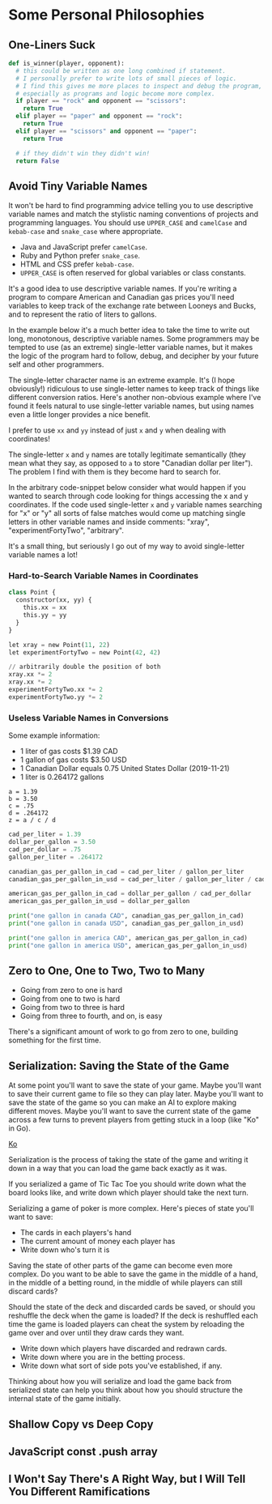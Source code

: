 # Some Personal Philosophies

## One-Liners Suck

```py
def is_winner(player, opponent):
  # this could be written as one long combined if statement.
  # I personally prefer to write lots of small pieces of logic.
  # I find this gives me more places to inspect and debug the program,
  # especially as programs and logic become more complex.
  if player == "rock" and opponent == "scissors":
    return True
  elif player == "paper" and opponent == "rock":
    return True
  elif player == "scissors" and opponent == "paper":
    return True

  # if they didn't win they didn't win!
  return False
```

## Avoid Tiny Variable Names
It won't be hard to find programming advice telling you to use descriptive
variable names and match the stylistic naming conventions of projects and
programming languages. You should use `UPPER_CASE` and `camelCase` and
`kebab-case` and `snake_case` where appropriate.

* Java and JavaScript prefer `camelCase`.
* Ruby and Python prefer `snake_case`.
* HTML and CSS prefer `kebab-case`.
* `UPPER_CASE` is often reserved for global variables or class constants.

It's a good idea to use descriptive variable names. If you're writing a program
to compare American and Canadian gas prices you'll need variables to keep track
of the exchange rate between Looneys and Bucks, and to represent the ratio of
liters to gallons.

In the example below it's a much better idea to take the time to write out
long, monotonous, descriptive variable names. Some programmers may be tempted
to use (as an extreme) single-letter variable names, but it makes the logic
of the program hard to follow, debug, and decipher by your future self and
other programmers.

The single-letter character name is an extreme example. It's (I hope
obviously!) ridiculous to use single-letter names to keep track of things like
different conversion ratios. Here's another non-obvious example where I've
found it feels natural to use single-letter variable names, but using names
even a little longer provides a nice benefit.

I prefer to use `xx` and `yy` instead of just `x` and `y` when dealing with
coordinates!

The single-letter `x` and `y` names are totally legitimate semantically (they
mean what they say, as opposed to `a` to store "Canadian dollar per liter").
The problem I find with them is they become hard to search for.

In the arbitrary code-snippet below consider what would happen if you wanted to
search through code looking for things accessing the x and y coordinates. If
the code used single-letter `x` and `y` variable names searching for "x" or "y"
all sorts of false matches would come up matching single letters in other
variable names and inside comments: "xray", "experimentFortyTwo", "arbitrary".

It's a small thing, but seriously I go out of my way to avoid single-letter
variable names a lot!

### Hard-to-Search Variable Names in Coordinates
```python
class Point {
  constructor(xx, yy) {
    this.xx = xx
    this.yy = yy
  }
}

let xray = new Point(11, 22)
let experimentFortyTwo = new Point(42, 42)

// arbitrarily double the position of both
xray.xx *= 2
xray.xx *= 2
experimentFortyTwo.xx *= 2
experimentFortyTwo.yy *= 2
```

### Useless Variable Names in Conversions
Some example information:

* 1 liter of gas costs $1.39 CAD
* 1 gallon of gas costs $3.50 USD
* 1 Canadian Dollar equals 0.75 United States Dollar (2019-11-21)
* 1 liter is 0.264172 gallons

```
a = 1.39
b = 3.50
c = .75
d = .264172
z = a / c / d
```

```python
cad_per_liter = 1.39
dollar_per_gallon = 3.50
cad_per_dollar = .75
gallon_per_liter = .264172

canadian_gas_per_gallon_in_cad = cad_per_liter / gallon_per_liter
canadian_gas_per_gallon_in_usd = cad_per_liter / gallon_per_liter / cad_per_dollar

american_gas_per_gallon_in_cad = dollar_per_gallon / cad_per_dollar
american_gas_per_gallon_in_usd = dollar_per_gallon

print("one gallon in canada CAD", canadian_gas_per_gallon_in_cad)
print("one gallon in canada USD", canadian_gas_per_gallon_in_usd)

print("one gallon in america CAD", american_gas_per_gallon_in_cad)
print("one gallon in america USD", american_gas_per_gallon_in_usd)
```

## Zero to One, One to Two, Two to Many

* Going from zero to one is hard
* Going from one to two is hard
* Going from two to three is hard
* Going from three to fourth, and on, is easy

There's a significant amount of work to go from zero to one, building something
for the first time. 

## Serialization: Saving the State of the Game
At some point you'll want to save the state of your game. Maybe you'll want to
save their current game to file so they can play later. Maybe you'll want to
save the state of the game so you can make an AI to explore making different
moves. Maybe you'll want to save the current state of the game across a few
turns to prevent players from getting stuck in a loop (like "Ko" in Go).

[Ko](https://en.wikipedia.org/wiki/Ko_fight)

Serialization is the process of taking the state of the game and writing it
down in a way that you can load the game back exactly as it was.

If you serialized a game of Tic Tac Toe you should write down what the board
looks like, and write down which player should take the next turn.

Serializing a game of poker is more complex. Here's pieces of state you'll want
to save:

* The cards in each players's hand
* The current amount of money each player has
* Write down who's turn it is

Saving the state of other parts of the game can become even more complex. Do
you want to be able to save the game in the middle of a hand, in the middle of
a betting round, in the middle of while players can still discard cards?

Should the state of the deck and discarded cards be saved, or should you
reshuffle the deck when the game is loaded? If the deck is reshuffled each
time the game is loaded players can cheat the system by reloading the game
over and over until they draw cards they want.

* Write down which players have discarded and redrawn cards.
* Write down where you are in the betting process.
* Write down what sort of side pots you've established, if any.

Thinking about how you will serialize and load the game back from serialized
state can help you think about how you should structure the internal state of
the game initially.

## Shallow Copy vs Deep Copy


## JavaScript const .push array


## I Won't Say There's A Right Way, but I Will Tell You Different Ramifications
